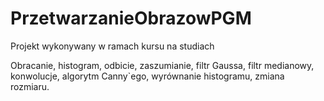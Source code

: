 # PrzetwarzanieObrazowPGM

Projekt wykonywany w ramach kursu na studiach

Obracanie, histogram, odbicie, zaszumianie, filtr Gaussa, filtr medianowy, konwolucje, algorytm Canny`ego, wyrównanie histogramu, zmiana rozmiaru.

